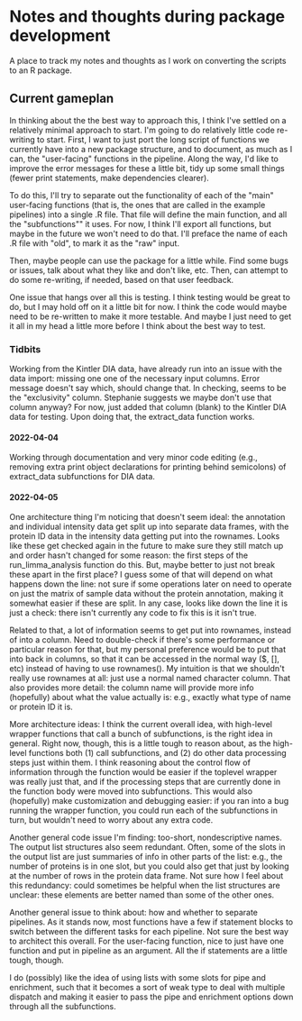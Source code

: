# Notes and thoughts during package development

A place to track my notes and thoughts as I work on converting the scripts to an R package. 

## Current gameplan

In thinking about the the best way to approach this, I think I've settled on a relatively minimal approach to start. I'm going to do relatively little code re-writing to start. First, I want to just port the long script of functions we currently have into a new package structure, and to document, as much as I can, the "user-facing" functions in the pipeline. Along the way, I'd like to improve the error messages for these a little bit, tidy up some small things (fewer print statements, make dependencies clearer).

To do this, I'll try to separate out the functionality of each of the "main" user-facing functions (that is, the ones that are called in the example pipelines) into a single .R file. That file will define the main function, and all the "subfunctions"" it uses. For now, I think I'll export all functions, but maybe in the future we won't need to do that. I'll preface the name of each .R file with "old", to mark it as the "raw" input. 

Then, maybe people can use the package for a little while. Find some bugs or issues, talk about what they like and don't like, etc. Then, can attempt to do some re-writing, if needed, based on that user feedback.

One issue that hangs over all this is testing. I think testing would be great to do, but I may hold off on it a little bit for now. I think the code would maybe need to be re-written to make it more testable. And maybe I just need to get it all in my head a little more before I think about the best way to test. 


### Tidbits 

Working from the Kintler DIA data, have already run into an issue with the data import: missing one one of the necessary input columns. Error message doesn't say which, should change that. In checking, seems to be the "exclusivity" column. Stephanie suggests we maybe don't use that column anyway? For now, just added that column (blank) to the Kintler DIA data for testing. Upon doing that, the extract_data function works. 


#### 2022-04-04

Working through documentation and very minor code editing (e.g., removing extra print object declarations for printing behind semicolons) of extract_data subfunctions for DIA data. 

#### 2022-04-05

One architecture thing I'm noticing that doesn't seem ideal: the annotation and individual intensity data get split up into separate data frames, with the protein ID data in the intensity data getting put into the rownames. Looks like these get checked again in the future to make sure they still match up and order hasn't changed for some reason: the first steps of the run_limma_analysis function do this. But, maybe better to just not break these apart in the first place? I guess some of that will depend on what happens down the line: not sure if some operations later on need to operate on just the matrix of sample data without the protein annotation, making it somewhat easier if these are split. In any case, looks like down the line it is just a check: there isn't currently any code to fix this is it isn't true. 

Related to that, a lot of information seems to get put into rownames, instead of into a column. Need to double-check if there's some performance or particular reason for that, but my personal preference would be to put that into back in columns, so that it can be accessed in the normal way ($, [], etc) instead of having to use rownames(). My intuition is that we shouldn't really use rownames at all: just use a normal named character column. That also provides more detail: the column name will provide more info (hopefully) about what the value actually is: e.g., exactly what type of name or protein ID it is. 

More architecture ideas: I think the current overall idea, with high-level wrapper functions that call a bunch of subfunctions, is the right idea in general. Right now, though, this is a little tough to reason about, as the high-level functions both (1) call subfunctions, and (2) do other data processing steps just within them. I think reasoning about the control flow of information through the function would be easier if the toplevel wrapper was really just that, and if the processing steps that are currently done in the function body were moved into subfunctions. This would also (hopefully) make customization and debugging easier: if you ran into a bug running the wrapper function, you could run each of the subfunctions in turn, but wouldn't need to worry about any extra code. 

Another general code issue I'm finding: too-short, nondescriptive names. The output list structures also seem redundant. Often, some of the slots in the output list are just summaries of info in other parts of the list: e.g., the number of proteins is in one slot, but you could also get that just by looking at the number of rows in the protein data frame. Not sure how I feel about this redundancy: could sometimes be helpful when the list structures are unclear: these elements are better named than some of the other ones. 

Another general issue to think about: how and whether to separate pipelines. As it stands now, most functions have a few if statement blocks to switch between the different tasks for each pipeline. Not sure the best way to architect this overall. For the user-facing function, nice to just have one function and put in pipeline as an argument. All the if statements are a little tough, though. 

I do (possibly) like the idea of using lists with some slots for pipe and enrichment, such that it becomes a sort of weak type to deal with multiple dispatch and making it easier to pass the pipe and enrichment options down through all the subfunctions. 




